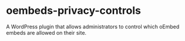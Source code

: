# oembeds-privacy-controls
A WordPress plugin that allows administrators to control which oEmbed embeds are allowed on their site.
